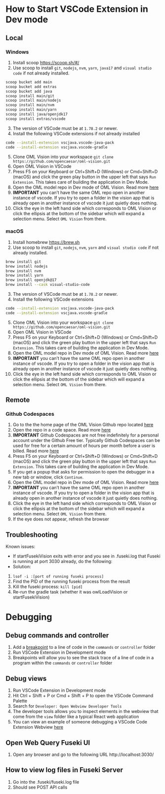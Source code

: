 
# How to Start VSCode Extension in Dev mode

## Local

### Windows
1. Install scoop https://scoop.sh/#/
2. Use scoop to install `git`, `nodejs`, `nvm`, `yarn`, `java17` and `visual studio code` if not already installed.
```bash
scoop bucket add main
scoop bucket add extras
scoop bucket add java
scoop install main/git
scoop install main/nodejs
scoop install main/nvm
scoop install main/yarn
scoop install java/openjdk17
scoop install extras/vscode
```
3. The version of VSCode must be at `1.78.2` or newer.
4. Install the following VSCode extensions if not already installed
```bash
code --install-extension vscjava.vscode-java-pack
code --install-extension vscjava.vscode-gradle
```
5. Clone OML Vision into your workspace `git clone https://github.com/opencaesar/oml-vision.git`
6. Open OML Vision in VSCode
7. Press F5 on your Keyboard or Ctrl+Shift+D (Windows) or Cmd+Shift+D (macOS) and click the green play button in the upper left that says `Run Extension`.  This takes care of building the application in Dev Mode. 
8. Open the OML model repo in Dev mode of OML Vision.  Read more [here](http://www.opencaesar.io/oml-vision-docs/docs/intro#use-existing-oml-model)
9.  **IMPORTANT** you can’t have the same OML repo open in another instance of vscode. If you try to open a folder in the vision app that is already open in another instance of vscode it just quietly does nothing.
10. Click the eye in the left hand side which corresponds to OML Vision or click the ellipsis at the bottom of the sidebar which will expand a selection menu.  Select `OML Vision` from there.

### macOS
1. Install homebrew https://brew.sh
2. Use scoop to install `git`, `nodejs`, `nvm`, `yarn` and `visual studio code` if not already installed.
```bash
brew install git
brew install nodejs
brew install nvm
brew install yarn
brew install openjdk@17
brew install --cask visual-studio-code
```
3. The version of VSCode must be at `1.78.2` or newer.
4. Install the following VSCode extensions
```bash
code --install-extension vscjava.vscode-java-pack
code --install-extension vscjava.vscode-gradle
```
5. Clone OML Vision into your workspace `git clone https://github.com/opencaesar/oml-vision.git`
6. Open OML Vision in VSCode
7. Press F5 on your Keyboard or Ctrl+Shift+D (Windows) or Cmd+Shift+D (macOS) and click the green play button in the upper left that says `Run Extension`.  This takes care of building the application in Dev Mode. 
8. Open the OML model repo in Dev mode of OML Vision.  Read more [here](http://www.opencaesar.io/oml-vision-docs/docs/intro#use-existing-oml-model)
9. **IMPORTANT** you can’t have the same OML repo open in another instance of vscode. If you try to open a folder in the vision app that is already open in another instance of vscode it just quietly does nothing.
10. Click the eye in the left hand side which corresponds to OML Vision or click the ellipsis at the bottom of the sidebar which will expand a selection menu.  Select `OML Vision` from there.

## Remote

### Github Codespaces
1. Go to the the home page of the OML Vision Github repo located [here](https://github.com/opencaesar/oml-vision)
2. Open the repo in a code space.  Read more [here](https://docs.github.com/en/codespaces/developing-in-a-codespace/creating-a-codespace-for-a-repository?tool=webui#creating-a-codespace-for-a-repository)
3. **IMPORTANT** Github Codespaces are not free indefinitely for a personal account under the Github Free tier.  Typically Github Codespaces can be used for free for a certain amount of hours per month before a user is billed.  Read more [here](https://docs.github.com/en/billing/managing-billing-for-github-codespaces/about-billing-for-github-codespaces)
4. Press F5 on your Keyboard or Ctrl+Shift+D (Windows) or Cmd+Shift+D (macOS) and click the green play button in the upper left that says `Run Extension`.  This takes care of building the application in Dev Mode. 
5. If you get a popup that asks for permission to open the debugger in a new tab or window, click `Continue`.
6. Open the OML model repo in Dev mode of OML Vision.  Read more [here](http://www.opencaesar.io/oml-vision-docs/docs/intro#use-existing-oml-model)
7. **IMPORTANT** you can’t have the same OML repo open in another instance of vscode. If you try to open a folder in the vision app that is already open in another instance of vscode it just quietly does nothing.
8. Click the eye in the left hand side which corresponds to OML Vision or click the ellipsis at the bottom of the sidebar which will expand a selection menu.  Select `OML Vision` from there.
9. If the eye does not appear, refresh the browser

## Troubleshooting
Known issues:
- If startFusekiVision exits with error and you see in .fuseki.log that Fuseki is running at port 3030 already, do the following:
- Solution:
1. `lsof -i :[port of running fuseki process]`
2. Find the PID of the running fuseki process from the result
3. Kill the fuseki process: `kill [pid]`
4. Re-run the gradle task (whether it was owlLoadVision or startFusekiVision)

# Debugging

## Debug commands and controller 
1. Add a [breakpoint](https://code.visualstudio.com/docs/editor/debugging#_breakpoints) to a line of code in the `commands` or `controller` folder
2. Run VSCode Extension in Development mode
3. Breakpoints will allow you to see the stack trace of a line of code in a program within the `commands` or `controller` folder

## Debug views
1. Run VSCode Extension in Development mode
2. Hit Ctrl + Shift + P or Cmd + Shift + P to open the VSCode Command Palette
3. Search for `Developer: Open Webview Developer Tools`
4. The developer tools allows you to inspect elements in the webview that come from the `view` folder like a typical React web application
5. You can view an example of someone debugging a VSCode Code Extension Webview [here](https://dzhavat.github.io/2020/11/12/easy-way-to-debug-a-webview-in-a-vscode-extension.html)

## Open Web Query Fuseki UI
1. Open any browser and go to the following URL http://localhost:3030/

## How to view log files in Fuseki Server 
1. Go into the .fuseki/fuseki.log file
2. Should see POST API calls 

